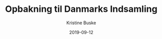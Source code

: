 ---
title: "Opbakning til Danmarks Indsamling"
description: Beskrivelse af hvad siden handler om.
author: "Kristine Buske"
manchet_text: >-
    Hos Mediegruppen skaber vi forandring gennem historier om mennesker. En af dem er historien om den tidligere misbruger Tage, som vores content- og magasinredaktør Kristine skulle formidle. En helt særlig historie, der rørte hende.
cover_image: "danmarksindsamlingvejleerhverv.dk__kdinrd"
date: 2019-09-12
---